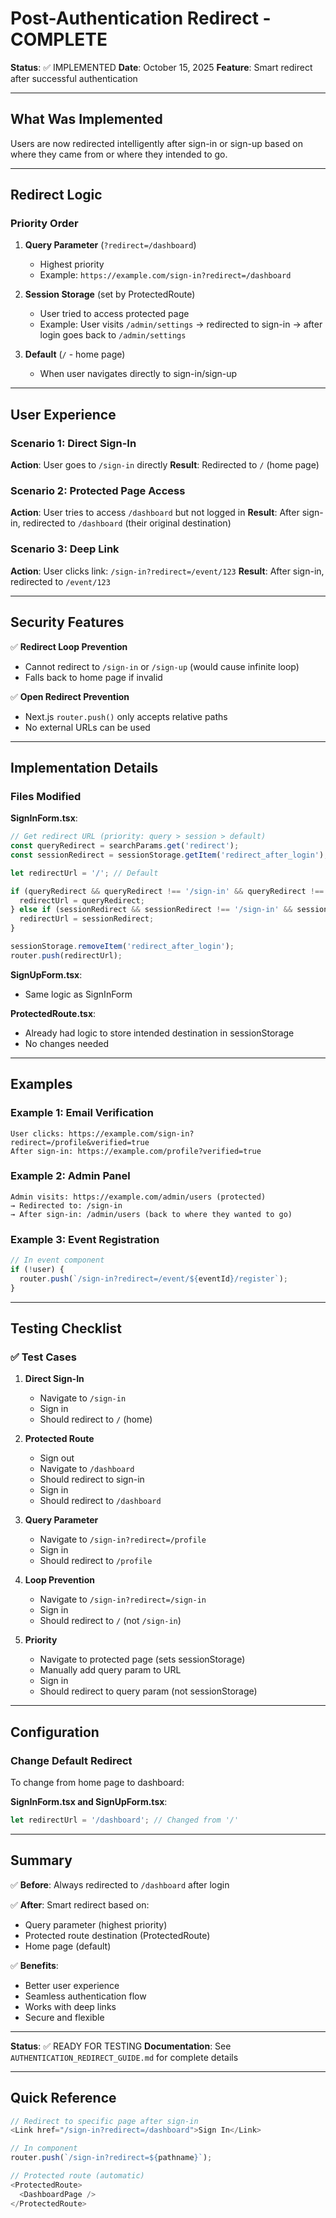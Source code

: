 # Post-Authentication Redirect - COMPLETE

**Status**: ✅ IMPLEMENTED
**Date**: October 15, 2025
**Feature**: Smart redirect after successful authentication

---

## What Was Implemented

Users are now redirected intelligently after sign-in or sign-up based on where they came from or where they intended to go.

---

## Redirect Logic

### Priority Order

1. **Query Parameter** (`?redirect=/dashboard`)
   - Highest priority
   - Example: `https://example.com/sign-in?redirect=/dashboard`

2. **Session Storage** (set by ProtectedRoute)
   - User tried to access protected page
   - Example: User visits `/admin/settings` → redirected to sign-in → after login goes back to `/admin/settings`

3. **Default** (`/` - home page)
   - When user navigates directly to sign-in/sign-up

---

## User Experience

### Scenario 1: Direct Sign-In
**Action**: User goes to `/sign-in` directly
**Result**: Redirected to `/` (home page)

### Scenario 2: Protected Page Access
**Action**: User tries to access `/dashboard` but not logged in
**Result**: After sign-in, redirected to `/dashboard` (their original destination)

### Scenario 3: Deep Link
**Action**: User clicks link: `/sign-in?redirect=/event/123`
**Result**: After sign-in, redirected to `/event/123`

---

## Security Features

✅ **Redirect Loop Prevention**
- Cannot redirect to `/sign-in` or `/sign-up` (would cause infinite loop)
- Falls back to home page if invalid

✅ **Open Redirect Prevention**
- Next.js `router.push()` only accepts relative paths
- No external URLs can be used

---

## Implementation Details

### Files Modified

**SignInForm.tsx**:
```typescript
// Get redirect URL (priority: query > session > default)
const queryRedirect = searchParams.get('redirect');
const sessionRedirect = sessionStorage.getItem('redirect_after_login');

let redirectUrl = '/'; // Default

if (queryRedirect && queryRedirect !== '/sign-in' && queryRedirect !== '/sign-up') {
  redirectUrl = queryRedirect;
} else if (sessionRedirect && sessionRedirect !== '/sign-in' && sessionRedirect !== '/sign-up') {
  redirectUrl = sessionRedirect;
}

sessionStorage.removeItem('redirect_after_login');
router.push(redirectUrl);
```

**SignUpForm.tsx**:
- Same logic as SignInForm

**ProtectedRoute.tsx**:
- Already had logic to store intended destination in sessionStorage
- No changes needed

---

## Examples

### Example 1: Email Verification
```
User clicks: https://example.com/sign-in?redirect=/profile&verified=true
After sign-in: https://example.com/profile?verified=true
```

### Example 2: Admin Panel
```
Admin visits: https://example.com/admin/users (protected)
→ Redirected to: /sign-in
→ After sign-in: /admin/users (back to where they wanted to go)
```

### Example 3: Event Registration
```typescript
// In event component
if (!user) {
  router.push(`/sign-in?redirect=/event/${eventId}/register`);
}
```

---

## Testing Checklist

### ✅ Test Cases

1. **Direct Sign-In**
   - Navigate to `/sign-in`
   - Sign in
   - Should redirect to `/` (home)

2. **Protected Route**
   - Sign out
   - Navigate to `/dashboard`
   - Should redirect to sign-in
   - Sign in
   - Should redirect to `/dashboard`

3. **Query Parameter**
   - Navigate to `/sign-in?redirect=/profile`
   - Sign in
   - Should redirect to `/profile`

4. **Loop Prevention**
   - Navigate to `/sign-in?redirect=/sign-in`
   - Sign in
   - Should redirect to `/` (not `/sign-in`)

5. **Priority**
   - Navigate to protected page (sets sessionStorage)
   - Manually add query param to URL
   - Sign in
   - Should redirect to query param (not sessionStorage)

---

## Configuration

### Change Default Redirect

To change from home page to dashboard:

**SignInForm.tsx and SignUpForm.tsx**:
```typescript
let redirectUrl = '/dashboard'; // Changed from '/'
```

---

## Summary

✅ **Before**: Always redirected to `/dashboard` after login

✅ **After**: Smart redirect based on:
- Query parameter (highest priority)
- Protected route destination (ProtectedRoute)
- Home page (default)

✅ **Benefits**:
- Better user experience
- Seamless authentication flow
- Works with deep links
- Secure and flexible

---

**Status**: ✅ READY FOR TESTING
**Documentation**: See `AUTHENTICATION_REDIRECT_GUIDE.md` for complete details

---

## Quick Reference

```typescript
// Redirect to specific page after sign-in
<Link href="/sign-in?redirect=/dashboard">Sign In</Link>

// In component
router.push(`/sign-in?redirect=${pathname}`);

// Protected route (automatic)
<ProtectedRoute>
  <DashboardPage />
</ProtectedRoute>
```
